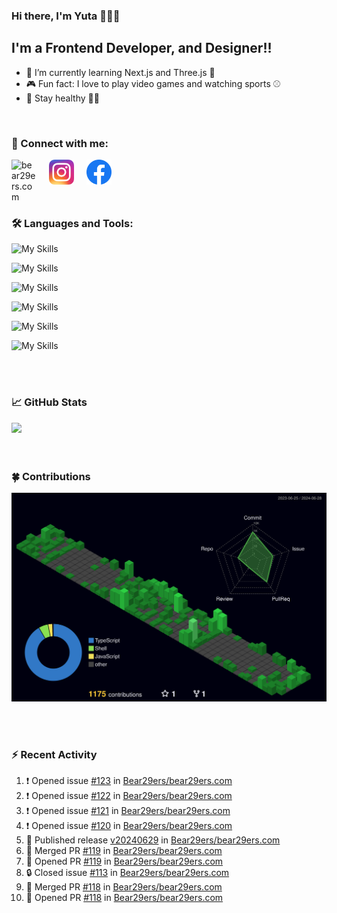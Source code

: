 ### Hi there, I'm Yuta 🤟🏻🐻

## I'm a Frontend Developer, and Designer!!

- 🌱 I’m currently learning Next.js and Three.js 🤣
- 🎮 Fun fact: I love to play video games and watching sports ⚾️
- 🏃 Stay healthy 🏋🏻

<br />

### :wave: Connect with me:

[<img align="left" alt="bear29ers.com" width="40px" src="https://user-images.githubusercontent.com/39920490/156489586-f125813b-e344-46d6-9306-f5786684b976.jpg" style="margin-right: 20px;" />](https://bear29ers.com)
[<img align="left" alt="Yuta Okuma | Instagram" width="40px" src="https://github.com/github/explore/blob/main/topics/instagram/instagram.png?raw=true" style="margin-right: 20px;" />](https://www.instagram.com/bear29ers/)
[<img align="left" alt="Yuta Okuma | Facebook" width="40px" src="https://github.com/github/explore/blob/main/topics/facebook/facebook.png?raw=true" style="margin-right: 20px;" />](https://www.facebook.com/bear29ers/)

<!-- [<img align="left" alt="Yuta Okuma | Wantedly" width="40px" src="https://user-images.githubusercontent.com/39920490/156489528-fdc520d6-10f1-43b6-8bf8-fadf8dcf1a90.jpg" style="margin-right: 20px;" />](https://www.wantedly.com/id/yuta_okuma_b) -->

<br />
<br />
<br />
<br />

### :hammer_and_wrench: Languages and Tools:

![My Skills](https://skillicons.dev/icons?i=html,css,sass,bootstrap,tailwind,js,ts,jquery,threejs,react)

![My Skills](https://skillicons.dev/icons?i=styledcomponents,emotion,materialui,nextjs,vercel,vue,nuxt,pinia,nodejs,express)

![My Skills](https://skillicons.dev/icons?i=webpack,vite,jest,vitest,babel,regex,npm,pnpm,php,laravel)

![My Skills](https://skillicons.dev/icons?i=mysql,sqlite,docker,git,github,githubactions,aws,firebase,vim,neovim)

![My Skills](https://skillicons.dev/icons?i=linux,bash,lua,markdown,svg,webstorm,vscode,atom,figma,xd)

![My Skills](https://skillicons.dev/icons?i=ps,ai,pr,ae,postman,sentry,codepen,stackoverflow,discord,apple)

<br />
<br />

### :chart_with_upwards_trend: GitHub Stats

<div style="display: flex;">
    <a href="https://github.com/Bear29ers">
        <img height="220px;" src="https://github-readme-stats-bear29ers.vercel.app/api?username=Bear29ers&show_icons=true&theme=bear">
    </a>
</div>

<br />
<br />

### :four_leaf_clover: Contributions

![](./profile-3d-contrib/profile-night-green.svg)

<br />
<br />

### :zap: Recent Activity

<!--START_SECTION:activity-->

1. ❗ Opened issue [#123](https://github.com/Bear29ers/bear29ers.com/issues/123) in [Bear29ers/bear29ers.com](https://github.com/Bear29ers/bear29ers.com)
2. ❗ Opened issue [#122](https://github.com/Bear29ers/bear29ers.com/issues/122) in [Bear29ers/bear29ers.com](https://github.com/Bear29ers/bear29ers.com)
3. ❗ Opened issue [#121](https://github.com/Bear29ers/bear29ers.com/issues/121) in [Bear29ers/bear29ers.com](https://github.com/Bear29ers/bear29ers.com)
4. ❗ Opened issue [#120](https://github.com/Bear29ers/bear29ers.com/issues/120) in [Bear29ers/bear29ers.com](https://github.com/Bear29ers/bear29ers.com)
5. 🚀 Published release [v20240629](https://github.com/Bear29ers/bear29ers.com/releases/tag/v20240629) in [Bear29ers/bear29ers.com](https://github.com/Bear29ers/bear29ers.com)
6. 🎉 Merged PR [#119](https://github.com/Bear29ers/bear29ers.com/pull/119) in [Bear29ers/bear29ers.com](https://github.com/Bear29ers/bear29ers.com)
7. 💪 Opened PR [#119](https://github.com/Bear29ers/bear29ers.com/pull/119) in [Bear29ers/bear29ers.com](https://github.com/Bear29ers/bear29ers.com)
8. 🔒 Closed issue [#113](https://github.com/Bear29ers/bear29ers.com/issues/113) in [Bear29ers/bear29ers.com](https://github.com/Bear29ers/bear29ers.com)
9. 🎉 Merged PR [#118](https://github.com/Bear29ers/bear29ers.com/pull/118) in [Bear29ers/bear29ers.com](https://github.com/Bear29ers/bear29ers.com)
10. 💪 Opened PR [#118](https://github.com/Bear29ers/bear29ers.com/pull/118) in [Bear29ers/bear29ers.com](https://github.com/Bear29ers/bear29ers.com)

<!--END_SECTION:activity-->
